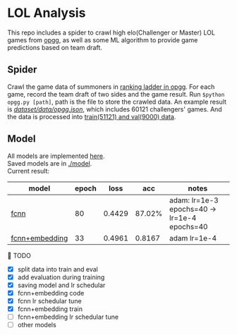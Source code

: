 # LOL Analysis
This repo includes a spider to crawl high elo(Challenger or Master) LOL games from [opgg](https://www.op.gg/), as well as some ML algorithm to provide game predictions based on team draft.

## Spider
Crawl the game data of summoners in [ranking ladder in opgg](https://www.op.gg/ranking/ladder/). For each game, record the team draft of two sides and the game result. Run `$python opgg.py [path]`, path is the file to store the crawled data. An example result is [*dataset/data/opgg.json*](https://raw.githubusercontent.com/Bowenduan/LOL_Analysis/master/data/dataset/opgg.json), which includes 60121 challengers' games. And the data is processed into [train(51121) and val(9000) data](https://github.com/Bowenduan/LOL_Analysis/tree/master/data/dataset).


## Model
All models are implemented [here](https://github.com/Bowenduan/LOL_Analysis/blob/master/train/model.py).<br>
Saved models are in [./model](https://github.com/Bowenduan/LOL_Analysis/tree/master/model).<br>
Current result:

| model | epoch | loss | acc | notes|
| ---   | ---   | ---  | --- | ---  |
|[fcnn](https://github.com/Bowenduan/LOL_Analysis/blob/master/train/train_fcnn.py)  |  80  | 0.4429| 87.02% | adam: lr=1e-3 epochs=40 -> lr=1e-4 epochs=40 |
|[fcnn+embedding](https://github.com/Bowenduan/LOL_Analysis/blob/master/train/train_fcnn_emb.py)| 33 | 0.4961 | 0.8167 | adam lr=1e-4 |


:triangular_flag_on_post: TODO

* [x] split data into train and eval
* [x] add evaluation during training
* [x] saving model and lr schedular
* [x] fcnn+embedding code
* [x] fcnn lr schedular tune 
* [x] fcnn+embedding train
* [ ] fcnn+embedding lr schedular tune 
* [ ] other models
